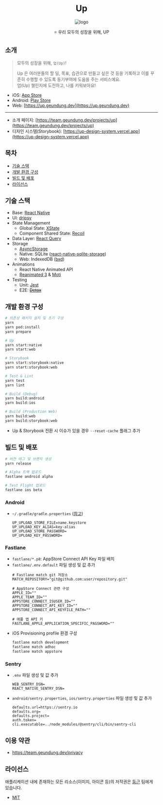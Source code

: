 <div align="center">

# Up

![logo](https://github.com/dunggeun/up/assets/26512984/dee084ee-21f7-48b0-b6bb-baeb50e46880)

⭐️ 우리 모두의 성장을 위해, UP

</div>

## 소개


> 모두의 성장을 위해, `업(Up)`!
>
> Up 은 여러분들의 할 일, 목표, 습관으로 만들고 싶은 것 등을 기록하고 이를 꾸준히 수행할 수 있도록 동기부여에 도움을 주는 서비스예요.  
> 업(Up) 챌린지에 도전하고, 나를 키워보아요!

- iOS: [App Store](https://itunes.apple.com/us/app/keynote/id6448998790)
- Android: [Play Store](https://play.google.com/store/apps/details?id=dev.geundung.up)
- Web: [https://up.geundung.dev](https://up.geundung.dev)

---

- 소개 페이지: [https://team.geundung.dev/projects/up](https://team.geundung.dev/projects/up)
- 디자인 시스템(Storybook): [https://up-design-system.vercel.app](https://up-design-system.vercel.app)

## 목차

- [기술 스택](#기술-스택)
- [개발 환경 구성](#개발-환경-구성)
- [빌드 및 배포](#빌드-및-배포)
- [라이선스](#라이선스)

## 기술 스택

- Base: [React Native](https://github.com/facebook/react-native)
- UI: [dripsy](https://github.com/nandorojo/dripsy)
- State Management
  - Global State: [XState](https://xstate.js.org)
  - Component Shared State: [Recoil](https://recoiljs.org)
- Data Layer: [React Query](https://github.com/TanStack/query)
- Storage
  - [AsyncStorage](https://github.com/react-native-async-storage/async-storage)
  - Native: SQLite ([react-native-sqlite-storage](https://github.com/andpor/react-native-sqlite-storage))
  - Web: IndexedDB ([bxd](https://github.com/leegeunhyeok/bxd))
- Animations
  - React Native Animated API
  - [Reanimated 3](https://github.com/software-mansion/react-native-reanimated) & [Moti](https://github.com/nandorojo/moti)
- Testing
  - Unit: [Jest](https://github.com/jestjs/jest)
  - E2E: ~~[Detox](https://wix.github.io/Detox)~~

## 개발 환경 구성

```bash
# 의존성 패키지 설치 및 초기 구성
yarn
yarn pod:install
yarn prepare
```

```bash
# Up
yarn start:native
yarn start:web

# Storybook
yarn start:storybook:native
yarn start:storybook:web

# Test & Lint
yarn test
yarn lint

# Build (Debug)
yarn build:android
yarn build:ios

# Build (Production Web)
yarn build:web
yarn build:storybook:web
```

- Up & Storybook 전환 시 이슈가 있을 경우 `--reset-cache` 플래그 추가

## 빌드 및 배포

```bash
# 버전 태그 및 브랜치 생성
yarn release

# Alpha 트랙 업로드
fastlane android alpha

# Test Flight 업로드
fastlane ios beta
```

### Android

- `~/.gradle/gradle.properties` ([참고](https://reactnative.dev/docs/signed-apk-android))
  ```
  UP_UPLOAD_STORE_FILE=name.keystore
  UP_UPLOAD_KEY_ALIAS=key-alias
  UP_UPLOAD_STORE_PASSWORD=                   
  UP_UPLOAD_KEY_PASSWORD=
  ```

### Fastlane

- `fastlane/*.p8`: AppStore Connect API Key 파일 배치
- `fastlane/.env.default` 파일 생성 및 값 추가
  ```
  # Fastlane match git 저장소
  MATCH_REPOSITORY="git@github.com:user/repository.git"

  # AppStore Connect 관련 구성
  APPLE_ID=""
  APPLE_TEAM_ID=""
  APPSTORE_CONNECT_ISUSER_ID=""
  APPSTORE_CONNECT_API_KEY_ID=""
  APPSTORE_CONNECT_API_KEYFILE_PATH=""

  # 애플 앱 API 키
  FASTLANE_APPLE_APPLICATION_SPECIFIC_PASSWORD=""  
  ```
- iOS Provisioning profile 환경 구성
  ```bash
  fastlane match development
  fastlane match adhoc
  fastlane match appstore
  ```

### Sentry

- `.env` 파일 생성 및 값 추가
  ```
  WEB_SENTRY_DSN=
  REACT_NATIVE_SENTRY_DSN=
  ```
- `android/sentry.properties`, `ios/sentry.properties` 파일 생성 및 값 추가
  ```
  defaults.url=https://sentry.io
  defaults.org=
  defaults.project=
  auth.token=
  cli.executable=../node_modules/@sentry/cli/bin/sentry-cli
  ```
## 이용 약관

- https://team.geundung.dev/privacy

## 라이선스

애플리케이션 내에 존재하는 모든 리소스(이미지, 아이콘 등)의 저작권은 [둥근](https://github.com/dunggeun) 팀에게 있습니다.

- [MIT](LICENSE)

